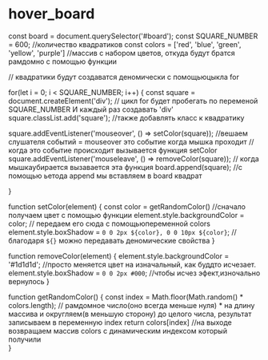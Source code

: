 # hover_board

const board = document.querySelector('#board');
const SQUARE_NUMBER = 600;
//количество квадратиков
const colors = ['red', 'blue', 'green', 'yellow', 'purple']
//массив с набором цветов, откуда  будут братся рамдомно с помощью функции 

// квадратики будут создаватся деномически с помощьюцыкла for

for(let i = 0; i < SQUARE_NUMBER; i++) {
const square = document.createElement('div');
// цикл for будет  пробегать по  переменой SQUARE_NUMBER И каждый раз создавать 'div'
square.classList.add('square');
//также добавлять класс  к квадратику 

square.addEventListener('mouseover', () => 
setColor(square));
//вешаем слушателя событий = mouseover это событие когда мышка проходит
// когда это событие происходит вызывается функция setColor
square.addEventListener('mouseleave', () => 
removeColor(square));
// когда мышкаубирается вызавается эта функция
board.append(square);
//с  помощью ьетода append мы вставляем в board квадрат

}

function setColor(element) {
   const color = getRandomColor()
   //сначало получаем цвет с помощью функции
   element.style.backgroundColor = color;
   // передаем его сюда с помощьюпеременной colors 
   element.style.boxShadow = `0 0 2px ${color}, 0 0 10px ${color}`;
   // благодаря `${}` можно передавать деномические свойства 
}

function removeColor(element) {
   element.style.backgroundColor = '#1d1d1d';
   //просто меняется цвет на изначальный, как буддто исчезает.
   element.style.boxShadow = `0 0 2px #000`;
   //чтобы исчез эфект,изночально вернулось
}

function getRandomColor() {
   const index = Math.floor(Math.random() * colors.length);
   // рамдомное число(оно  всегда меньше нуля) * на длину массива и округляем(в меньшую сторону) до целого числа, результат записываем в переменную index
   return colors[index]
   //на выходе возвращаем массив colors с динамическим индексом который получили  
}

